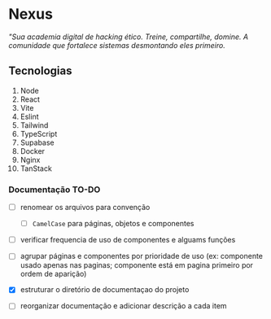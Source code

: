 # Nexus

*"Sua academia digital de hacking ético. Treine, compartilhe, domine. A comunidade que fortalece sistemas desmontando eles primeiro.*

## Tecnologias

1. Node
2. React
3. Vite
4. Eslint
5. Tailwind
6. TypeScript
7. Supabase
8. Docker
9. Nginx
10. TanStack

### Documentação TO-DO

- [ ] renomear os arquivos para convenção
  - [ ] `CamelCase` para páginas, objetos e componentes
- [ ] verificar frequencia de uso de componentes e alguams funções
- [ ] agrupar páginas e componentes por prioridade de uso (ex: componente usado apenas nas paginas; componente está em pagina primeiro por ordem de aparição)
- [x] estruturar o diretório de documentaçao do projeto 
- [ ] reorganizar documentação e adicionar descrição a cada item

